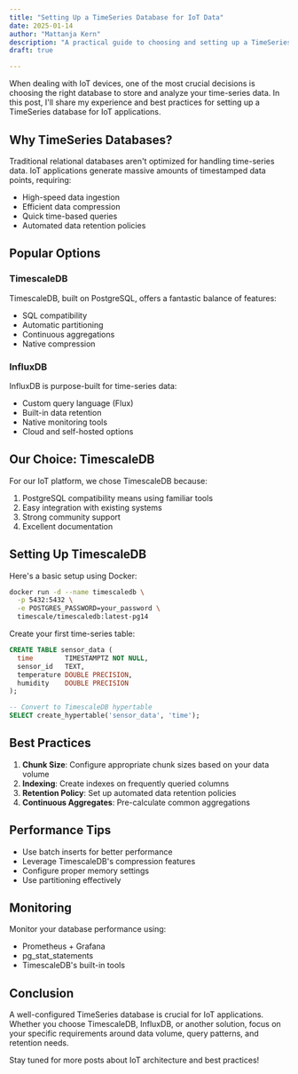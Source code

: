 ```yaml
---
title: "Setting Up a TimeSeries Database for IoT Data"
date: 2025-01-14
author: "Mattanja Kern"
description: "A practical guide to choosing and setting up a TimeSeries database for IoT applications, with focus on scalability and performance."
draft: true

---
```


When dealing with IoT devices, one of the most crucial decisions is choosing the right database to store and analyze your time-series data. In this post, I'll share my experience and best practices for setting up a TimeSeries database for IoT applications.

## Why TimeSeries Databases?

Traditional relational databases aren't optimized for handling time-series data. IoT applications generate massive amounts of timestamped data points, requiring:

- High-speed data ingestion
- Efficient data compression
- Quick time-based queries
- Automated data retention policies

## Popular Options

### TimescaleDB

TimescaleDB, built on PostgreSQL, offers a fantastic balance of features:

- SQL compatibility
- Automatic partitioning
- Continuous aggregations
- Native compression

### InfluxDB

InfluxDB is purpose-built for time-series data:

- Custom query language (Flux)
- Built-in data retention
- Native monitoring tools
- Cloud and self-hosted options

## Our Choice: TimescaleDB

For our IoT platform, we chose TimescaleDB because:

1. PostgreSQL compatibility means using familiar tools
2. Easy integration with existing systems
3. Strong community support
4. Excellent documentation

## Setting Up TimescaleDB

Here's a basic setup using Docker:

```bash
docker run -d --name timescaledb \
  -p 5432:5432 \
  -e POSTGRES_PASSWORD=your_password \
  timescale/timescaledb:latest-pg14
```

Create your first time-series table:

```sql
CREATE TABLE sensor_data (
  time        TIMESTAMPTZ NOT NULL,
  sensor_id   TEXT,
  temperature DOUBLE PRECISION,
  humidity    DOUBLE PRECISION
);

-- Convert to TimescaleDB hypertable
SELECT create_hypertable('sensor_data', 'time');
```

## Best Practices

1. **Chunk Size**: Configure appropriate chunk sizes based on your data volume
2. **Indexing**: Create indexes on frequently queried columns
3. **Retention Policy**: Set up automated data retention policies
4. **Continuous Aggregates**: Pre-calculate common aggregations

## Performance Tips

- Use batch inserts for better performance
- Leverage TimescaleDB's compression features
- Configure proper memory settings
- Use partitioning effectively

## Monitoring

Monitor your database performance using:

- Prometheus + Grafana
- pg_stat_statements
- TimescaleDB's built-in tools

## Conclusion

A well-configured TimeSeries database is crucial for IoT applications. Whether you choose TimescaleDB, InfluxDB, or another solution, focus on your specific requirements around data volume, query patterns, and retention needs.

Stay tuned for more posts about IoT architecture and best practices!
